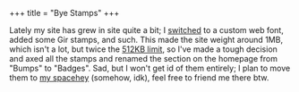 +++
title = "Bye Stamps"
+++

Lately my site has grew in site quite a bit; I [switched](@/nanolog/2024-11-13T23:52:00Z-geist-font/index.md) to a custom web font, added some Gir stamps, and such. This made the site weight around 1MB, which isn't a lot, but twice the [512KB limit](https://512kb.club), so I've made a tough decision and axed all the stamps and renamed the section on the homepage from "Bumps" to "Badges". Sad, but I won't get id of them entirely; I plan to move them to [my spacehey](https://spacehey.com/daudix) (somehow, idk), feel free to friend me there btw. 
